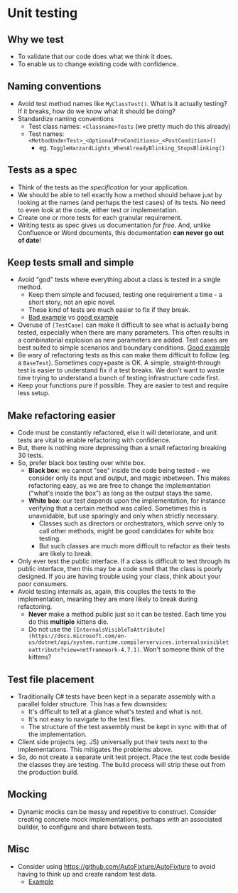 # Unit testing

## Why we test

- To validate that our code does what we think it does.
- To enable us to change existing code with confidence.

## Naming conventions

- Avoid test method names like `MyClassTest()`. What is it actually testing? If it breaks, how do we know what it should be doing?
- Standardize naming conventions
  - Test class names: `<Classname>Tests` (we pretty much do this already)
  - Test names: `<MethodUnderTest>_<OptionalPreConditions>_<PostCondition>()`
    - eg. `ToggleHarzardLights_WhenAlreadyBlinking_StopsBlinking()`

## Tests as a spec

- Think of the tests as the _specification_ for your application.
- We should be able to tell exactly how a method should behave just by looking at the names (and perhaps the test cases) of its tests. No need to even look at the code, either test or implementation.
- Create one or more tests for each granular requirement.
- Writing tests as spec gives us documentation _for free_. And, unlike Confluence or Word documents, this documentation **can never go out of date**!

## Keep tests small and simple

- Avoid "god" tests where everything about a class is tested in a single method.
  - Keep them simple and focused, testing one requirement a time - a short story, not an epic novel.
  - These kind of tests are much easier to fix if they break.
  - [Bad example](https://github.agodadev.io/agoda-front-end/agoda-com-dictator/blob/cf1af978c6d7b9424a9642094eb9eca952362aab/Src/Agoda.Website/Agoda.Website.UnitTest/Builder/PillViewModelBuilderTests.cs) vs [good example](https://github.agodadev.io/agoda-front-end/agoda-com-dictator/blob/master/Src/Agoda.Website/Agoda.Website.UnitTest/Builder/PillViewModelBuilderTests.cs)
- Overuse of `[TestCase]` can make it difficult to see what is actually being tested, especially when there are many parameters. This often results in a combinatorial explosion as new parameters are added. Test cases are best suited to simple scenarios and boundary conditions. [Good example](https://github.agodadev.io/agoda-front-end/agoda-com-dictator/blob/master/Src/Agoda.Website/Agoda.Website.UnitTest/Builder/PillViewModelBuilderTests.cs#L80)
- Be wary of refactoring tests as this can make them difficult to follow (eg. a `BaseTest`). Sometimes copy+paste is OK. A simple, straight-through test is easier to understand fix if a test breaks. We don't want to waste time trying to understand a bunch of testing infrastructure code first.
- Keep your functions pure if possible. They are easier to test and require less setup.

## Make refactoring easier

- Code must be constantly refactored, else it will deteriorate, and unit tests are vital to enable refactoring with confidence.
- But, there is nothing more depressing than a small refactoring breaking 30 tests.
- So, prefer black box testing over white box.
  - **Black box**: we cannot "see" inside the code being tested - we consider only its input and output, and magic inbetween. This makes refactoring easy, as we are free to change the implementation ("what's inside the box") as long as the output stays the same.
  - **White box**: our test depends upon the implementation, for instance verifying that a certain method was called. Sometimes this is unavoidable, but use sparingly and only when strictly necessary.
      - Classes such as directors or orchestrators, which serve only to call other methods, might be good candidates for white box testing.
      - But such classes are much more difficult to refactor as their tests are likely to break.
- Only ever test the public interface. If a class is difficult to test through its public interface, then this may be a code smell that the class is poorly designed. If you are having trouble using your class, think about your poor consumers.
- Avoid testing internals as, again, this couples the tests to the implementation, meaning they are more likely to break during refactoring.
  - **Never** make a method public just so it can be tested. Each time you do this **multiple** kittens die.
  - Do not use the `[InternalsVisibleToAttribute](https://docs.microsoft.com/en-us/dotnet/api/system.runtime.compilerservices.internalsvisibletoattribute?view=netframework-4.7.1)`. Won't someone think of the kittens?

## Test file placement

- Traditionally C# tests have been kept in a separate assembly with a parallel folder structure. This has a few downsides:
  - It's difficult to tell at a glance what's tested and what is not.
  - It's not easy to navigate to the test files.
  - The structure of the test assembly must be kept in sync with that of the implementation.
- Client side projects (eg. JS) universally put their tests next to the implementations. This mitigates the problems above.
- So, do not create a separate unit test project. Place the test code beside the classes they are testing. The build process will strip these out from the production build.

## Mocking

- Dynamic mocks can be messy and repetitive to construct. Consider creating concrete mock implementations, perhaps with an associated builder, to configure and share between tests.

## Misc

- Consider using https://github.com/AutoFixture/AutoFixture to avoid having to think up and create random test data.
  - [Example](https://github.agodadev.io/agoda-front-end/agoda-com-dictator/blob/master/Src/Agoda.Website/Agoda.Website.UnitTest/NewSite/Mapper/NHA/SingleRoom/SingleRoomFeatureViewModelMapperTest.cs#L13)
